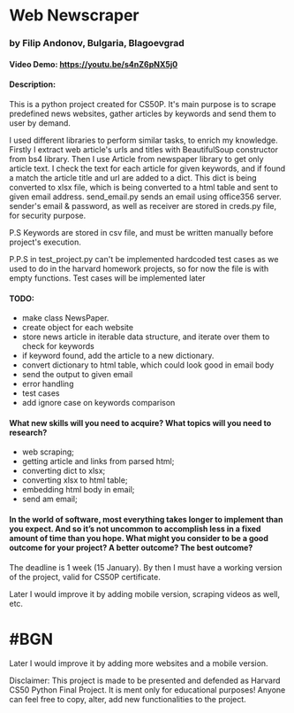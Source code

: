 
# Web Newscraper

### by Filip Andonov, Bulgaria, Blagoevgrad

#### Video Demo:  https://youtu.be/s4nZ6pNX5j0
#### Description: 
This is a python project created for CS50P. It's main purpose is to scrape predefined news websites, gather articles by 
keywords and send them to user by demand.

I used different libraries to perform similar tasks, to enrich my knowledge. Firstly I extract web article's urls and 
titles with BeautifulSoup constructor from bs4 library. Then I use Article from newspaper library to get only article 
text. I check the text for each article for given keywords, and if found a match the article title and url are added to 
a dict. This dict is being converted to xlsx file, which is being converted to a html table and sent to given email address.
send_email.py sends an email using office356 server. sender's email & password, as well as receiver are stored in
creds.py file, for security purpose.

P.S Keywords are stored in csv file, and must be written manually before project's execution.

P.P.S in test_project.py can't be implemented hardcoded test cases as we used to do in the harvard homework projects, so
for now the file is with empty functions. Test cases will be implemented later

#### TODO:
- make class NewsPaper.
- create object for each website
- store news article in iterable data structure, and iterate over them to check for keywords
- if keyword found, add the article to a new dictionary.
- convert dictionary to html table, which could look good in email body
- send the output to given email
- error handling
- test cases
- add ignore case on keywords comparison




#### What new skills will you need to acquire? What topics will you need to research?
- web scraping; 
- getting article and links from parsed html; 
- converting dict to xlsx;
- converting xlsx to html table; 
- embedding html body in email; 
- send am email;


#### In the world of software, most everything takes longer to implement than you expect. And so it’s not uncommon to accomplish less in a fixed amount of time than you hope. What might you consider to be a good outcome for your project? A better outcome? The best outcome?
The deadline is 1 week (15 January). By then I must have a working version of the project, valid for CS50P certificate.


Later I would improve it by adding mobile version, scraping videos as well, etc.
  
  
#BGN
=======
Later I would improve it by adding more websites and a mobile version.


Disclaimer: This project is made to be presented and defended as Harvard CS50 Python Final Project. It is ment only for
educational purposes! Anyone can feel free to copy, alter, add new functionalities to the project. 
